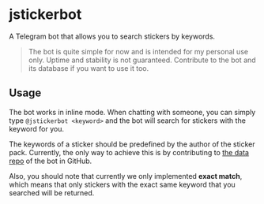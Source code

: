 # jstickerbot

A Telegram bot that allows you to search stickers by keywords.

> The bot is quite simple for now and is intended for my personal use only. Uptime and stability is not guaranteed. Contribute to the bot and its database if you want to use it too.

## Usage

The bot works in inline mode. When chatting with someone, you can simply type `@jstickerbot <keyword>` and the bot will search for stickers with the keyword for you.

The keywords of a sticker should be predefined by the author of the sticker pack. Currently, the only way to achieve this is by contributing to [the data repo](https://github.com/JingBh/jstickerbot_data) of the bot in GitHub.

Also, you should note that currently we only implemented **exact match**, which means that only stickers with the exact same keyword that you searched will be returned.
